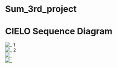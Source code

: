 # Sum_3rd_project
# CIELO Sequence Diagram

![_ 1](https://user-images.githubusercontent.com/11989207/43685751-ac5bf932-98f3-11e8-84e3-9b575cba17c8.PNG)<br/>
![_ 2](https://user-images.githubusercontent.com/11989207/43685752-ac83717e-98f3-11e8-962a-66c8e0ae34e2.PNG)<br/>
![_](https://user-images.githubusercontent.com/11989207/43685750-ac34740c-98f3-11e8-8765-3e573924c3d6.PNG)<br/>
![_](https://user-images.githubusercontent.com/11989207/43685753-acaac580-98f3-11e8-9e3c-2c1e033b225b.PNG)
